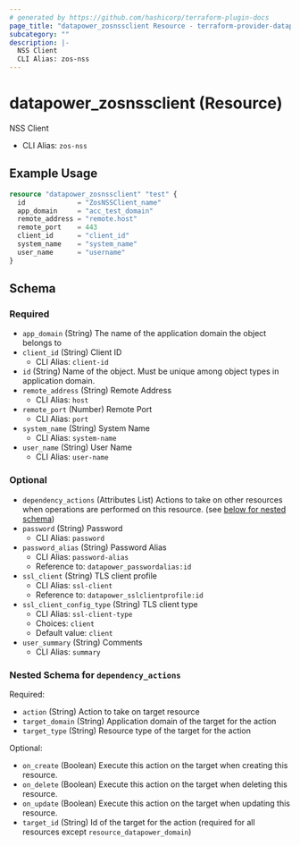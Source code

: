 ```yaml
---
# generated by https://github.com/hashicorp/terraform-plugin-docs
page_title: "datapower_zosnssclient Resource - terraform-provider-datapower"
subcategory: ""
description: |-
  NSS Client
  CLI Alias: zos-nss
---
```


# datapower_zosnssclient (Resource)

NSS Client
  - CLI Alias: `zos-nss`

## Example Usage

```terraform
resource "datapower_zosnssclient" "test" {
  id             = "ZosNSSClient_name"
  app_domain     = "acc_test_domain"
  remote_address = "remote.host"
  remote_port    = 443
  client_id      = "client_id"
  system_name    = "system_name"
  user_name      = "username"
}
```

<!-- schema generated by tfplugindocs -->
## Schema

### Required

- `app_domain` (String) The name of the application domain the object belongs to
- `client_id` (String) Client ID
  - CLI Alias: `client-id`
- `id` (String) Name of the object. Must be unique among object types in application domain.
- `remote_address` (String) Remote Address
  - CLI Alias: `host`
- `remote_port` (Number) Remote Port
  - CLI Alias: `port`
- `system_name` (String) System Name
  - CLI Alias: `system-name`
- `user_name` (String) User Name
  - CLI Alias: `user-name`

### Optional

- `dependency_actions` (Attributes List) Actions to take on other resources when operations are performed on this resource. (see [below for nested schema](#nestedatt--dependency_actions))
- `password` (String) Password
  - CLI Alias: `password`
- `password_alias` (String) Password Alias
  - CLI Alias: `password-alias`
  - Reference to: `datapower_passwordalias:id`
- `ssl_client` (String) TLS client profile
  - CLI Alias: `ssl-client`
  - Reference to: `datapower_sslclientprofile:id`
- `ssl_client_config_type` (String) TLS client type
  - CLI Alias: `ssl-client-type`
  - Choices: `client`
  - Default value: `client`
- `user_summary` (String) Comments
  - CLI Alias: `summary`

<a id="nestedatt--dependency_actions"></a>
### Nested Schema for `dependency_actions`

Required:

- `action` (String) Action to take on target resource
- `target_domain` (String) Application domain of the target for the action
- `target_type` (String) Resource type of the target for the action

Optional:

- `on_create` (Boolean) Execute this action on the target when creating this resource.
- `on_delete` (Boolean) Execute this action on the target when deleting this resource.
- `on_update` (Boolean) Execute this action on the target when updating this resource.
- `target_id` (String) Id of the target for the action (required for all resources except `resource_datapower_domain`)
